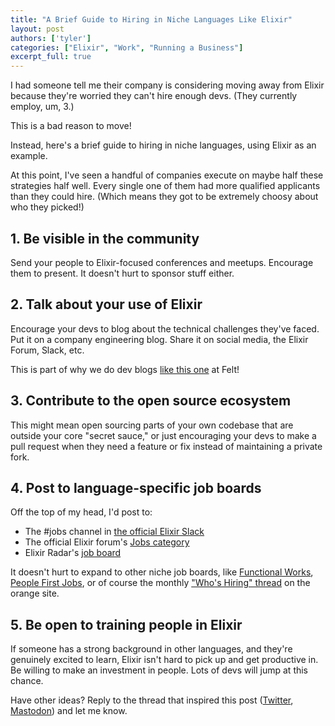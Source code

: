 ```yaml
---
title: "A Brief Guide to Hiring in Niche Languages Like Elixir"
layout: post
authors: ['tyler']
categories: ["Elixir", "Work", "Running a Business"]
excerpt_full: true
---
```


I had someone tell me their company is considering moving away from Elixir because they're worried they can't hire enough devs. (They currently employ, um, 3.)

This is a bad reason to move!

Instead, here's a brief guide to hiring in niche languages, using Elixir as an example.

At this point, I've seen a handful of companies execute on maybe half these strategies half well. Every single one of them had more qualified applicants than they could hire. (Which means they got to be extremely choosy about who they picked!)

## 1. Be visible in the community

Send your people to Elixir-focused conferences and meetups. Encourage them to present. It doesn't hurt to sponsor stuff either.

## 2. Talk about your use of Elixir

Encourage your devs to blog about the technical challenges they've faced. Put it on a company engineering blog. Share it on social media, the Elixir Forum, Slack, etc.

This is part of why we do dev blogs [like this one](https://felt.com/blog/hashrocket-ultimate-elixir-to-the-next-level) at Felt!

## 3. Contribute to the open source ecosystem

This might mean open sourcing parts of your own codebase that are outside your core "secret sauce," or just encouraging your devs to make a pull request when they need a feature or fix instead of maintaining a private fork.

## 4. Post to language-specific job boards

Off the top of my head, I'd post to:

- The #‍jobs channel in [the official Elixir Slack](https://elixir-lang.slack.com/)
- The official Elixir forum's [Jobs category](https://elixirforum.com/c/work/elixir-jobs/16)
- Elixir Radar's [job board](https://elixir-radar.com/jobs)

It doesn't hurt to expand to other niche job boards, like [Functional Works](https://functional.works-hub.com), [People First Jobs](https://peoplefirstjobs.com), or of course the monthly ["Who's Hiring" thread](https://news.ycombinator.com/item?id=36152014) on the orange site.

## 5. Be open to training people in Elixir

If someone has a strong background in other languages, and they're genuinely excited to learn, Elixir isn't hard to pick up and get productive in. Be willing to make an investment in people. Lots of devs will jump at this chance.

Have other ideas? Reply to the thread that inspired this post ([Twitter](https://twitter.com/TylerAYoung/status/1677635466990874626), [Mastodon](https://fosstodon.org/@tylerayoung/110678146745633534)) and let me know.
